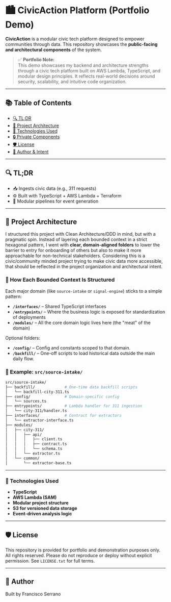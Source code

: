 # 🏙️ CivicAction Platform (Portfolio Demo)

**CivicAction** is a modular civic tech platform designed to empower communities through data. This repository showcases the **public-facing and architectural components** of the system.

> ✅ **Portfolio Note:**  
> This demo showcases my backend and architecture strengths through a civic tech platform built on AWS Lambda, TypeScript, and modular design principles. It reflects real-world decisions around security, scalability, and intuitive code organization.

---

## 📚 Table of Contents

- [🔍 TL;DR](#-tldr)
- [🧠 Project Architecture](#-project-architecture)
- [🔧 Technologies Used](#-technologies-used)
- [🔒 Private Components](#-private-components)
- [🛡️ License](#-license)
- [🙌 Author & Intent](#-author--intent)

---

## 🔍 TL;DR

- 📥 Ingests civic data (e.g., 311 requests)
- ⚙️ Built with TypeScript + AWS Lambda + Terraform
- 🧩 Modular pipelines for event generation

---

## 🧠 Project Architecture

I structured this project with Clean Architecture/DDD in mind, but with a pragmatic spin. Instead of layering each bounded context in a strict hexagonal pattern, I went with **clear, domain-aligned folders** to lower the barrier to entry for onboarding of others but also to make it more approachable for non-technical stakeholders. Considering this is a civic/community minded project trying to make civic data more accessible, that should be reflected in the project organization and architectural intent.

### 🧱 How Each Bounded Context Is Structured

Each major domain (like `source-intake` or `signal-engine`) sticks to a simple pattern:

- **`/interfaces/`** – Shared TypeScript interfaces
- **`/entrypoints/`** – Where the business logic is exposed for standardization of deployments
- **`/modules/`** – All the core domain logic lives here (the "meat" of the domain)

Optional folders:

- **`/config/`** – Config and constants scoped to that domain.
- **`/backfill/`** – One-off scripts to load historical data outside the main daily flow.

### 📁 Example: `src/source-intake/`

```bash
src/source-intake/
├── backfill/             # One-time data backfill scripts
│   └── backfill-city-311.ts
├── config/               # Domain-specific config
│   └── sources.ts
├── entrypoints/          # Lambda handler for 311 ingestion
│   └── city-311/handler.ts
├── interfaces/           # Contract for extractors
│   └── extractor-interface.ts
├── modules/
│   ├── city-311/
│   │   ├── api/
│   │   │   ├── client.ts
│   │   │   ├── contract.ts
│   │   │   └── schema.ts
│   │   └── extractor.ts
│   └── common/
│       └── extractor-base.ts
```

---

### 🔧 Technologies Used

- **TypeScript**
- **AWS Lambda (SAM)**
- **Modular project structure**
- **S3 for versioned data storage**
- **Event-driven analysis logic**

---

## 🛡️ License

This repository is provided for portfolio and demonstration purposes only.  
All rights reserved. Please do not reproduce or deploy without explicit permission. See `LICENSE.txt` for full terms.

---

## 🙌 Author

Built by Francisco Serrano
